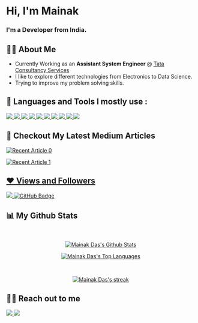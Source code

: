 <h1>Hi, I'm Mainak</h1>
<h3>I'm a Developer from India.</h3>


## 🙋‍♂️ About Me

-  Currently Working as an <b> Assistant System Engineer</b> @ <a href="https://www.tcs.com/"> Tata Consultancy Services </a>
- I like to explore different technologies from Electronics to Data Science.
- Trying to improve my problem solving skills.


## 🚀 Languages and Tools I mostly use :

<p>
    <a href="https://code.visualstudio.com/" target="_blank"> <img src="https://img.icons8.com/color/48/000000/visual-studio-code-2019.png"/> </a>
    <a href="https://en.wikipedia.org/wiki/C_(programming_language)" target="_blank"> <img src="https://img.icons8.com/color/48/000000/c-programming.png"/> </a> 
    <a href="https://www.python.org" target="_blank"> <img src="https://img.icons8.com/color/48/000000/python.png"/> </a> 
    <a href="https://www.w3.org/html/" target="_blank"> <img src="https://img.icons8.com/color/48/000000/html-5.png"/> </a> 
    <a href="https://www.w3schools.com/css/" target="_blank"> <img src="https://img.icons8.com/color/48/000000/css3.png"/> </a> 
    <a href="https://getbootstrap.com" target="_blank"> <img src="https://img.icons8.com/color/48/000000/bootstrap.png"/> </a> 
    <a href="https://flask.palletsprojects.com/en/2.0.x/" target="_blank">  <img src="https://img.icons8.com/ios-filled/50/000000/flask.png"/> </a>
    <a href="https://www.postgresql.org/" target="_blank"> <img src="https://img.icons8.com/color/48/000000/postgreesql.png"/> </a> 
    <a href="https://git-scm.com/" target="_blank"> <img src="https://img.icons8.com/color/48/000000/git.png"/> </a> 
    <a href="https://github.com/" target="_blank"> <img src="https://img.icons8.com/fluency/48/000000/github.png"/> </a>

    

</p>

## 📑 Checkout My Latest Medium Articles
<!-- [![Omid Nikrah Medium](https://github-readme-medium.vercel.app/?username=mainak17)](https://medium.com/@mainak17) -->

<a target="_blank" href="https://github-readme-medium-recent-article.vercel.app/medium/@mainak17/0"><img src="https://github-readme-medium-recent-article.vercel.app/medium/@mainak17/0" alt="Recent Article 0">

<a target="_blank" href="https://github-readme-medium-recent-article.vercel.app/medium/@mainak17/1"><img src="https://github-readme-medium-recent-article.vercel.app/medium/@mainak17/1" alt="Recent Article 1">


   

## ❤ Views and Followers
<a href="https://github.com/Meghna-DAS/github-profile-views-counter">
    <img src="https://komarev.com/ghpvc/?username=mainak17">
</a>
<a href="https://github.com/mainak17?tab=followers"><img src="https://img.shields.io/github/followers/mainak17?label=Followers&style=social" alt="GitHub Badge"></a>



## 📊 My Github Stats
<br/>
  <p align="center">
    <a href="https://github.com/mainak17/github-readme-stats"><img alt="Mainak Das's Github Stats" src="https://github-readme-stats.vercel.app/api?username=mainak17&show_icons=true&count_private=true&theme=react&hide_border=true&bg_color=0D1117" /></a>
</p>
    
  <p align="center">
      <a href="https://github.com/mainak17/github-readme-stats"><img alt="Mainak Das's Top Languages" src="https://github-readme-stats.vercel.app/api/top-langs/?username=mainak17&langs_count=8&count_private=true&layout=compact&theme=react&hide_border=true&bg_color=0D1117" /></a>
</p>
<br/>
<p align="center">
    <a href="https://github.com/mainak17/github-readme-streak-stats">
        <img title="🔥 Get streak stats for your profile at git.io/streak-stats" alt="Mainak Das's streak" src="https://github-readme-streak-stats.herokuapp.com/?user=mainak17&theme=black-ice&hide_border=true&stroke=0000&background=060A0CD0"/>
    </a>
</p>

## 👨‍💻 Reach out to me 
<p>
    <a href="https://www.linkedin.com/in/mainakdas1/" target="_blank"> <img src="https://img.icons8.com/fluency/48/000000/linkedin.png"/> </a>
    <a href="https://www.instagram.com/_mainak_das_/" target="_blank"> <img src="https://img.icons8.com/fluency/48/000000/instagram-new.png"/> </a>
   
</p>

